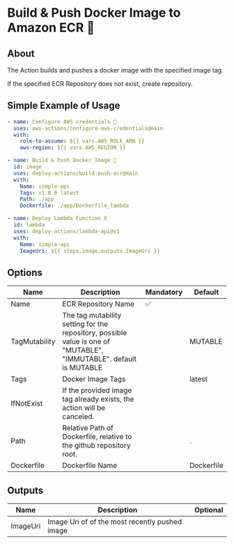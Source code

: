 # Build & Push Docker Image to Amazon ECR 🐳

## About

The Action builds and pushes a docker image with the specified image tag.

If the specified ECR Repository does not exist, create repository.

## Simple Example of Usage

```yml
- name: Configure AWS credentials 🔑
  uses: aws-actions/configure-aws-credentials@main
  with:
    role-to-assume: ${{ vars.AWS_ROLE_ARN }}
    aws-region: ${{ vars.AWS_REGION }}

- name: Build & Push Docker Image 🐳
  id: image
  uses: deploy-actions/build-push-ecr@main
  with:
    Name: simple-api
    Tags: v1.0.0 latest
    Path: ./app
    Dockerfile: ./app/Dockerfile_lambda

- name: Deploy Lambda Function ƛ
  id: lambda
  uses: deploy-actions/lambda-api@v1
  with:
    Name: simple-api
    ImageUri: ${{ steps.image.outputs.ImageUri }}
```

## Options

| Name          | Description                                                                                                        | Mandatory | Default    |
| ------------- | ------------------------------------------------------------------------------------------------------------------ | --------- | ---------- |
| Name          | ECR Repository Name                                                                                                | ✅        |            |
| TagMutability | The tag mutability setting for the repository, possible value is one of "MUTABLE", "IMMUTABLE". default is MUTABLE |           | MUTABLE    |
| Tags          | Docker Image Tags                                                                                                  |           | latest     |
| IfNotExist    | If the provided image tag already exists, the action will be canceled.                                             |           |            |
| Path          | Relative Path of Dockerfile, relative to the github repository root.                                               |           | .          |
| Dockerfile    | Dockerfile Name                                                                                                    |           | Dockerfile |

## Outputs

| Name     | Description                                    | Optional |
| -------- | ---------------------------------------------- | -------- |
| ImageUri | Image Uri of of the most recently pushed image |          |
